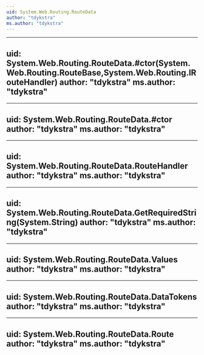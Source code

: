 ```yaml
---
uid: System.Web.Routing.RouteData
author: "tdykstra"
ms.author: "tdykstra"
---
```


---
uid: System.Web.Routing.RouteData.#ctor(System.Web.Routing.RouteBase,System.Web.Routing.IRouteHandler)
author: "tdykstra"
ms.author: "tdykstra"
---

---
uid: System.Web.Routing.RouteData.#ctor
author: "tdykstra"
ms.author: "tdykstra"
---

---
uid: System.Web.Routing.RouteData.RouteHandler
author: "tdykstra"
ms.author: "tdykstra"
---

---
uid: System.Web.Routing.RouteData.GetRequiredString(System.String)
author: "tdykstra"
ms.author: "tdykstra"
---

---
uid: System.Web.Routing.RouteData.Values
author: "tdykstra"
ms.author: "tdykstra"
---

---
uid: System.Web.Routing.RouteData.DataTokens
author: "tdykstra"
ms.author: "tdykstra"
---

---
uid: System.Web.Routing.RouteData.Route
author: "tdykstra"
ms.author: "tdykstra"
---
